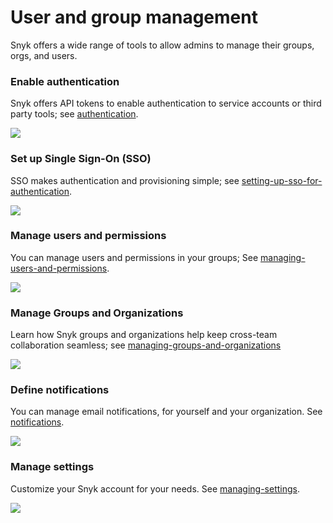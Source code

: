 # User and group management

Snyk offers a wide range of tools to allow admins to manage their groups, orgs, and users.

### Enable authentication

Snyk offers API tokens to enable authentication to service accounts or third party tools; see [authentication](authentication/ "mention").

![](<../../.gitbook/assets/image (84) (2).png>)

### Set up Single Sign-On (SSO)

SSO makes authentication and provisioning simple; see  [setting-up-sso-for-authentication](setting-up-sso-for-authentication/ "mention").

![](<../../.gitbook/assets/image (65) (1).png>)

### Manage users and permissions&#x20;

You can manage users and permissions in your groups; See [managing-users-and-permissions](managing-users-and-permissions/ "mention").

![](<../../.gitbook/assets/image (81) (2).png>)

### Manage Groups and Organizations

Learn how Snyk groups and organizations help keep cross-team collaboration seamless; see [managing-groups-and-organizations](managing-groups-and-organizations/ "mention")

![](<../../.gitbook/assets/image (69) (1).png>)

### Define notifications

You can manage email notifications, for yourself and your organization. See [notifications](notifications/ "mention").

![](<../../.gitbook/assets/image (73).png>)

### Manage settings

Customize your Snyk account for your needs. See [managing-settings](managing-settings/ "mention").

![](<../../.gitbook/assets/image (76).png>)
